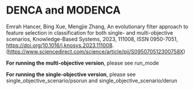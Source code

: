 # DENCA and MODENCA
Emrah Hancer, Bing Xue, Mengjie Zhang,
An evolutionary filter approach to feature selection in classification for both single- and multi-objective scenarios,
Knowledge-Based Systems,
2023,
111008,
ISSN 0950-7051,
https://doi.org/10.1016/j.knosys.2023.111008.
(https://www.sciencedirect.com/science/article/pii/S095070512300758X)

**For running the multi-objective version**, please see run_mode

**For running the single-objective version**, please see single_objective_scenario/psorun and single_objective_scenario/derun
